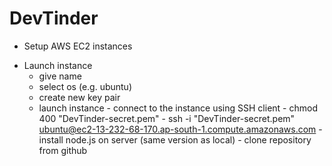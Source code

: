 # DevTinder
   * Setup AWS EC2 instances
   - Launch instance
        - give name
        - select os (e.g. ubuntu)
        - create new key pair
        - launch instance
    - connect to the instance using SSH client
    - chmod 400 "DevTinder-secret.pem"
    - ssh -i "DevTinder-secret.pem" ubuntu@ec2-13-232-68-170.ap-south-1.compute.amazonaws.com
    - install node.js on server (same version as local)
    - clone repository from github
    

